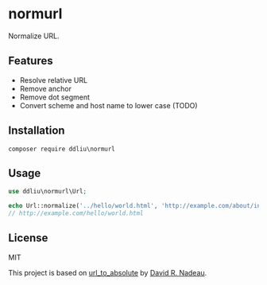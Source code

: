 # normurl

Normalize URL.

## Features

- Resolve relative URL
- Remove anchor
- Remove dot segment
- Convert scheme and host name to lower case (TODO)

## Installation

```
composer require ddliu\normurl
```

## Usage

```php
use ddliu\normurl\Url;

echo Url::normalize('../hello/world.html', 'http://example.com/about/index.html');
// http://example.com/hello/world.html
```

## License

MIT

This project is based on [url_to_absolute](http://nadeausoftware.com/node/79) by [David R. Nadeau](http://nadeausoftware.com/).
